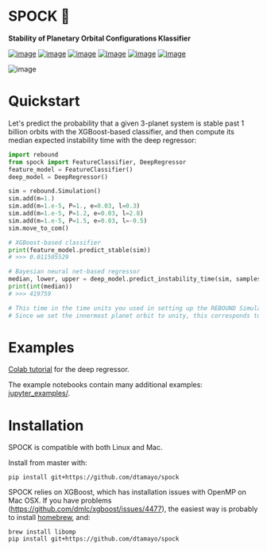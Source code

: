 # SPOCK 🖖

**Stability of Planetary Orbital Configurations Klassifier**

[![image](https://badge.fury.io/py/spock.svg)](https://badge.fury.io/py/spock)
[![image](https://travis-ci.com/dtamayo/spock.svg?branch=master)](https://travis-ci.com/dtamayo/spock)
[![image](http://img.shields.io/badge/license-GPL-green.svg?style=flat)](https://github.com/dtamayo/spock/blob/master/LICENSE)
[![image](https://img.shields.io/badge/launch-binder-ff69b4.svg?style=flat)](http://mybinder.org/repo/dtamayo/spock)
[![image](http://img.shields.io/badge/arXiv-2007.06521-green.svg?style=flat)](http://arxiv.org/abs/2007.06521)
[![image](http://img.shields.io/badge/arXiv-2101.04117-green.svg?style=flat)](https://arxiv.org/abs/2101.04117)

![image](https://raw.githubusercontent.com/dtamayo/spock/master/paper_plots/spockpr.jpg)

# Quickstart

Let's predict the probability that a given 3-planet system is stable
past 1 billion orbits with the XGBoost-based classifier, and then compute its
median expected instability time with the deep regressor:

```python
import rebound
from spock import FeatureClassifier, DeepRegressor
feature_model = FeatureClassifier()
deep_model = DeepRegressor()

sim = rebound.Simulation()
sim.add(m=1.)
sim.add(m=1.e-5, P=1., e=0.03, l=0.3)
sim.add(m=1.e-5, P=1.2, e=0.03, l=2.8)
sim.add(m=1.e-5, P=1.5, e=0.03, l=-0.5)
sim.move_to_com()

# XGBoost-based classifier
print(feature_model.predict_stable(sim))
# >>> 0.011505529

# Bayesian neural net-based regressor
median, lower, upper = deep_model.predict_instability_time(sim, samples=10000)
print(int(median))
# >>> 419759

# This time in the time units you used in setting up the REBOUND Simulation above
# Since we set the innermost planet orbit to unity, this corresponds to 419759 innermost planet orbits
```

# Examples

[Colab tutorial](https://colab.research.google.com/drive/1R3NrPmtI5DZFq_VZtv8gowINBrXM85Zv?usp=sharing)
for the deep regressor.

The example notebooks contain many additional examples:
[jupyter\_examples/](https://github.com/dtamayo/spock/tree/master/jupyter_examples).

# Installation

SPOCK is compatible with both Linux and Mac.

Install from master with:

```
pip install git+https://github.com/dtamayo/spock
```

SPOCK relies on XGBoost, which has installation issues with OpenMP on
Mac OSX. If you have problems
(<https://github.com/dmlc/xgboost/issues/4477>), the easiest way is
probably to install [homebrew](brew.sh), and:

```
brew install libomp
pip install git+https://github.com/dtamayo/spock
``` 
